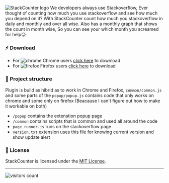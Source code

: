 ![StackCounter logo](https://i.imgur.com/10dIHGk.png)
We developers always use Stackoverflow, Ever thought of counting how much you use stackoverflow and see how much you depend on it? With StackCounter count how much you stackoverflow in daily and monthly and over all wise. Also has a monthly graph that shows the count in month wise, So you can see your which month you screamed for help:wink:

### :zap: Download
* For ![chrome](https://i.imgur.com/BUzy641.png) Chrome users [click here](https://addons.mozilla.org/en-US/firefox/addon/stack-counter/) to download
* For ![firefox](https://i.imgur.com/gFWflLk.png) Firefox users [click here](https://github.com/Niyko/Hydra-Dark-Theme-for-Adminer/blob/master/LICENSE) to download

### :rocket: Project structure
Plugin is build as hibrid as to work in Chrome and Firefox, `common/common.js` and some parts of the `popup/popup.js` contains code that only works on chrome and some only on firefox (Beacause I can't figure out how to make it workable on both)
* `/popup` contains the extenstion popup page
* `/common` contains scripts that is common and used all around the code
* `page_runner.js` runs on the stackoverflow page
* `version.txt` extension uses this file for knowing current version and show update alert

### :page_with_curl: License
StackCounter is licensed under the [MIT License](https://github.com/Niyko/StackCounter/blob/master/LICENSE).

---

<!-- pls don't use this in your repo -->
![visitors count](https://server.niyko.com/github-visitors-count?id=stackcounter)
